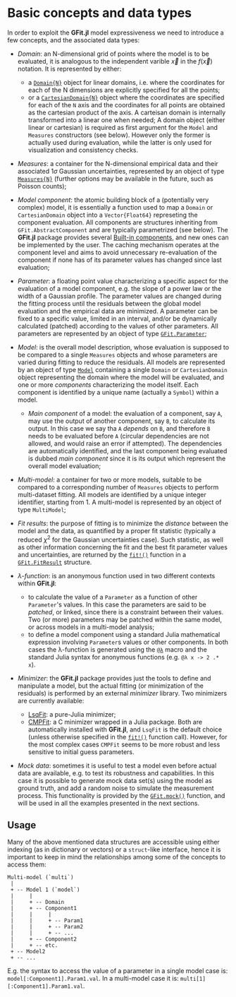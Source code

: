 # Basic concepts and data types

In order to exploit the **GFit.jl** model expressiveness we need to introduce a few concepts, and the associated data types:

- *Domain*: an N-dimensional grid of points where the model is to be evaluated, it is analogous to the independent varible $\vec{x}$ in the $f(\vec{x})$ notation. It is represented by either:
  - a [`Domain{N}`](@ref) object for linear domains, i.e. where the coordinates for each of the N dimensions are explicitly specified for all the points;
  - or a [`CartesianDomain{N}`](@ref) object where the coordinates are specified for each of the `N` axis and the coordinates for all points are obtained as the cartesian product of the axis.  A carteisan domain is internally transformed into a linear one when needed;
  A domain object (either linear or cartesian) is required as first argument for the `Model` and `Measures` constructors (see below). However only the former is actually used during evaluation, while the latter is only used for visualization and consistency checks.

- *Measures*: a container for the N-dimensional empirical data and their associated $1\sigma$ Gaussian uncertainties, represented by an object of type [`Measures{N}`](@ref) (further options may be available in the future, such as Poisson counts);

- *Model component*: the atomic building block of a (potentially very complex) model, it is essentially a function used to map a `Domain` or `CartesianDomain` object into a `Vector{Float64}` represeting the component evaluation.  All components are structures inheriting from `GFit.AbstractComponent` and are typically parametrized (see below).  The **GFit.jl** package provides several [Built-in components](@ref), and new ones can be implemented by the user.  The caching mechanism operates at the component level and aims to avoid unnecessary re-evaluation of the component if none has of its parameter values has changed since last evaluation;

- *Parameter*: a floating point value characterizing a specific aspect for the evaluation of a model component, e.g. the slope of a power law or the width of a Gaussian profile.  The parameter values are changed during the fitting process until the residuals between the global model evaluation and the empirical data are minimized.  A parameter can be fixed to a specific value, limited in an interval, and/or be dynamically calculated (patched) according to the values of other parameters.  All parameters are represented by an object of type [`GFit.Parameter`](@ref);

- *Model*: is the overall model description, whose evaluation is supposed to be compared to a single `Measures` objects and whose parameters are varied during fitting to reduce the residuals. All models are represented by an object of type [`Model`](@ref) containing a single `Domain` or `CartesianDomain` object representing the domain where the model will be evaluated, and one or more *components* characterizing the model itself.  Each component is identified by a unique name (actually a `Symbol`) within a model.
  - *Main component* of a model: the evaluation of a component, say `A`, may use the output of another component, say `B`, to calculate its output.  In this case we say tha `A` *depends* on `B`, and therefore `B` needs to be evaluated before `A` (circular dependencies are not allowed, and would raise an error if attempted).  The dependencies are automatically identified, and the last component being evaluated is dubbed *main component* since it is its output which represent the overall model evaluation;

- *Multi-model*: a container for two or more models, suitable to be compared to a corresponding number of `Measures` objects to perform multi-dataset fitting.  All models are identified by a unique integer identifier, starting from 1.  A multi-model is represented by an object of type `MultiModel`;

- *Fit results*: the purpose of fitting is to minimize the *distance* between the model and the data, as quantified by a proper fit statistic (typically a reduced $\chi^2$ for the Gaussian uncertainties case). Such statistic, as well as other information concerning the fit and the best fit parameter values and uncertainties, are returned by the [`fit!()`](@ref) function in a [`GFit.FitResult`](@ref) structure.

- *λ-function*: is an anonymous function used in two different contexts within **GFit.jl**:
  - to calculate the value of a `Parameter` as a function of other `Parameter`'s values. In this case the parameters are said to be *patched*, or linked, since there is a constraint between their values.  Two (or more) parameters may be patched within the same model, or across models in a multi-model analysis;
  - to define a model component using a standard Julia mathematical expression involving `Parameter`s values or other components.
  In both cases the λ-function is generated using the [`@λ`](@ref) macro and the standard Julia syntax for anonymous functions (e.g. `@λ x -> 2 .* x`).

- *Minimizer*: the **GFit.jl** package provides just the tools to define and manipulate a model, but the actual fitting (or minimization of the residuals) is performed by an external *minimizer* library.  Two minimizers are currently available:
  - [LsqFit](https://github.com/JuliaNLSolvers/LsqFit.jl): a pure-Julia minimizer;
  - [CMPFit](https://github.com/gcalderone/CMPFit.jl): a C minimizer wrapped in a Julia package.
  Both are automatically installed with **GFit.jl**, and `LsqFit` is the default choice (unless otherwise specified in the [`fit!()`](@ref) function call).  However, for the most complex cases `CMPFit` seems to be more robust and less sensitive to initial guess parameters.

- *Mock data*: sometimes it is useful to test a model even before actual data are available, e.g. to test its robustness and capabilities.  In this case it is possible to generate mock data set(s) using the model as ground truth, and add a random noise to simulate the measurement process. This  functionality is provided by the [`GFit.mock()`](@ref) function, and will be used in all the examples presented in the next sections.


## Usage

Many of the above mentioned data structures are accessible using either indexing (as in dictionary or vectors) or a `struct`-like interface, hence it is important to keep in mind the relationships among some of the concepts to access them:
```
Multi-model (`multi`)
 |
 + -- Model 1 (`model`)
 |     |
 |     + -- Domain
 |     + -- Component1
 |     |     |
 |     |     + -- Param1
 |     |     + -- Param2
 |     |     + -- ...
 |     + -- Component2
 |     + -- etc.
 + -- Model2
 + -- ...
```

E.g. the syntax to access the value of a parameter in a single model case is: `model[:Component1].Param1.val`.  In a multi-model case it is: `multi[1][:Component1].Param1.val`.
```
